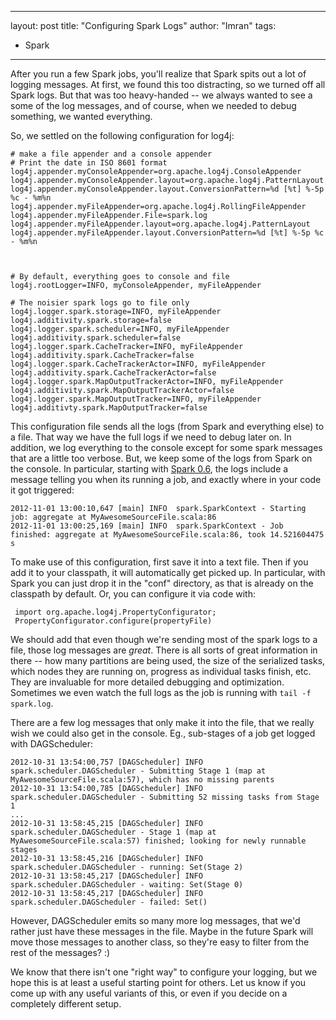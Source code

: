 
---
layout: post
title: "Configuring Spark Logs"
author: "Imran"
tags:
  - Spark
---

After you run a few Spark jobs, you'll realize that Spark spits out a lot of logging messages.  At first, we found
this too distracting, so we turned off all Spark logs.  But that was too heavy-handed -- we always wanted to see a some
of the log messages, and of course, when we needed to debug something, we wanted everything.

<!--more-->

So, we settled on the following configuration for log4j:

    # make a file appender and a console appender
    # Print the date in ISO 8601 format
    log4j.appender.myConsoleAppender=org.apache.log4j.ConsoleAppender
    log4j.appender.myConsoleAppender.layout=org.apache.log4j.PatternLayout
    log4j.appender.myConsoleAppender.layout.ConversionPattern=%d [%t] %-5p %c - %m%n
    log4j.appender.myFileAppender=org.apache.log4j.RollingFileAppender
    log4j.appender.myFileAppender.File=spark.log
    log4j.appender.myFileAppender.layout=org.apache.log4j.PatternLayout
    log4j.appender.myFileAppender.layout.ConversionPattern=%d [%t] %-5p %c - %m%n



    # By default, everything goes to console and file
    log4j.rootLogger=INFO, myConsoleAppender, myFileAppender

    # The noisier spark logs go to file only
    log4j.logger.spark.storage=INFO, myFileAppender
    log4j.additivity.spark.storage=false
    log4j.logger.spark.scheduler=INFO, myFileAppender
    log4j.additivity.spark.scheduler=false
    log4j.logger.spark.CacheTracker=INFO, myFileAppender
    log4j.additivity.spark.CacheTracker=false
    log4j.logger.spark.CacheTrackerActor=INFO, myFileAppender
    log4j.additivity.spark.CacheTrackerActor=false
    log4j.logger.spark.MapOutputTrackerActor=INFO, myFileAppender
    log4j.additivity.spark.MapOutputTrackerActor=false
    log4j.logger.spark.MapOutputTracker=INFO, myFileAppender
    log4j.additivty.spark.MapOutputTracker=false


This configuration file sends all the logs (from Spark and everything else) to a file.  That way we have the full logs
if we need to debug later on.  In addition, we log everything to the console except for some spark messages
that are a little too verbose.  But, we keep some of the logs from Spark on the console.  In particular, starting
with [Spark 0.6](http://spark-project.org/release-0.6.0.html), the logs include a message telling you when its running a
job, and exactly where in your code it got triggered:

    2012-11-01 13:00:10,647 [main] INFO  spark.SparkContext - Starting job: aggregate at MyAwesomeSourceFile.scala:86
    2012-11-01 13:00:25,169 [main] INFO  spark.SparkContext - Job finished: aggregate at MyAwesomeSourceFile.scala:86, took 14.521604475 s

To make use of this configuration, first save it into a text file. Then if you add it to your classpath, it will automatically get picked up.
In particular, with Spark you can just drop it in the "conf" directory, as that is already on the classpath by default.  Or, you can configure
it via code with:

     import org.apache.log4j.PropertyConfigurator;
     PropertyConfigurator.configure(propertyFile)

We should add that even though we're sending most of the spark logs to a file, those log messages are *great*.  There is
all sorts of great information in there -- how many partitions are being used, the size of the serialized tasks, which
nodes they are running on, progress as individual tasks finish, etc.  They are invaluable for more detailed debugging
and optimization.  Sometimes we even watch the full logs as the job is running with `tail -f spark.log`.

There are a few log messages that only make it into the file, that we really wish we could also get in the console. Eg.,
sub-stages of a job get logged with DAGScheduler:

    2012-10-31 13:54:00,757 [DAGScheduler] INFO  spark.scheduler.DAGScheduler - Submitting Stage 1 (map at MyAwesomeSourceFile.scala:57), which has no missing parents
    2012-10-31 13:54:00,785 [DAGScheduler] INFO  spark.scheduler.DAGScheduler - Submitting 52 missing tasks from Stage 1
    ...
    2012-10-31 13:58:45,215 [DAGScheduler] INFO  spark.scheduler.DAGScheduler - Stage 1 (map at MyAwesomeSourceFile.scala:57) finished; looking for newly runnable stages
    2012-10-31 13:58:45,216 [DAGScheduler] INFO  spark.scheduler.DAGScheduler - running: Set(Stage 2)
    2012-10-31 13:58:45,217 [DAGScheduler] INFO  spark.scheduler.DAGScheduler - waiting: Set(Stage 0)
    2012-10-31 13:58:45,217 [DAGScheduler] INFO  spark.scheduler.DAGScheduler - failed: Set()

However, DAGScheduler emits so many more log messages, that we'd rather just have these messages in the file.  Maybe in
the future Spark will move those messages to another class, so they're easy to filter from the rest of the messages? :)


We know that there isn't one "right way" to configure your logging, but we hope this is at least a useful starting point
for others.  Let us know if you come up with any useful variants of this, or even if you decide on a completely different
setup.

